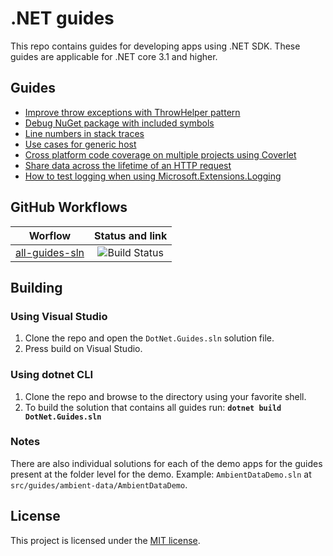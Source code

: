 # .NET guides

This repo contains guides for developing apps using .NET SDK. These guides are applicable for .NET core 3.1 and higher.

## Guides

* [Improve throw exceptions with ThrowHelper pattern](./docs/guides/throw-helper.md)
* [Debug NuGet package with included symbols](./docs/guides/debug-pdg-included-on-nuget.md)
* [Line numbers in stack traces](./docs/guides/line-numbers-in-stack-traces.md)
* [Use cases for generic host](./docs/guides/generic-host-use-cases.md)
* [Cross platform code coverage on multiple projects using Coverlet](./docs/guides/code-coverage.md)
* [Share data across the lifetime of an HTTP request](./docs/guides/share-data-with-async-local.md)
* [How to test logging when using Microsoft.Extensions.Logging](./docs/guides/testing-logs.md)

## GitHub Workflows

| Worflow                   |      Status and link      |
|---------------------------|:-------------------------:|
| [all-guides-sln](https://github.com/edumserrano/dotnet-guides/blob/main/.github/workflows/all-guides-sln.yml)             |  ![Build Status](https://github.com/edumserrano/dotnet-guides/workflows/Build%20guides%20sln/badge.svg) |

## Building

### Using Visual Studio

1) Clone the repo and open the `DotNet.Guides.sln` solution file.
2) Press build on Visual Studio.

### Using dotnet CLI

1) Clone the repo and browse to the directory using your favorite shell.
2) To build the solution that contains all guides run: **`dotnet build DotNet.Guides.sln`**

### Notes

There are also individual solutions for each of the demo apps for the guides present at the folder level for the demo. Example: `AmbientDataDemo.sln` at `src/guides/ambient-data/AmbientDataDemo`.

## License

This project is licensed under the [MIT license](./LICENSE).
